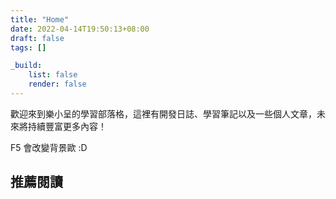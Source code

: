 ```yaml
---
title: "Home"
date: 2022-04-14T19:50:13+08:00
draft: false
tags: []

_build:
    list: false
    render: false
---
```


歡迎來到樂小呈的學習部落格，這裡有開發日誌、學習筆記以及一些個人文章，未來將持續豐富更多內容！

F5 會改變背景歐 :D 

## 推薦閱讀